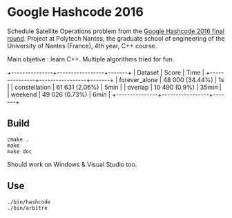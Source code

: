 # Google Hashcode 2016

Schedule Satellite Operations problem from the [Google Hashcode 2016 final round](https://hashcode.withgoogle.com/past_editions.html).
Project at Polytech Nantes, the graduate school of engineering of the University
of Nantes (France), 4th year, C++ course.

Main objetive : learn C++. Multiple algorithms tried for fun.

+---------------+-----------------+-------+
|    Dataset    |      Score      | Time  |
+---------------+-----------------+-------+
| forever_alone | 48 000 (34.44%) | 1s    |
| constellation | 61 631 (2.06%)  | 5min  |
| overlap       | 10 490 (0.9%)   | 35min |
| weekend       | 49 026 (0.73%)  | 6min  |
+---------------+-----------------+-------+

## Build

```
cmake .
make
make doc
```

Should work on Windows & Visual Studio too.

## Use

```
./bin/hashcode
./bin/arbitre
```
